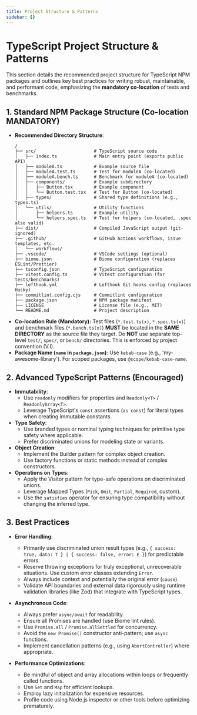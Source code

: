 ```yaml
---
title: Project Structure & Patterns
sidebar: {}
---
```


# TypeScript Project Structure & Patterns

This section details the recommended project structure for TypeScript NPM packages and outlines key best practices for writing robust, maintainable, and performant code, emphasizing the **mandatory co-location** of tests and benchmarks.

## 1. Standard NPM Package Structure (Co-location MANDATORY)

- **Recommended Directory Structure**:
  ```
  /
  ├── src/                      # TypeScript source code
  │   ├── index.ts              # Main entry point (exports public API)
  │   ├── moduleA.ts            # Example source file
  │   ├── moduleA.test.ts       # Test for moduleA (co-located)
  │   ├── moduleA.bench.ts      # Benchmark for moduleA (co-located)
  │   ├── components/           # Example subdirectory
  │   │   ├── Button.tsx        # Example component
  │   │   └── Button.test.tsx   # Test for Button (co-located)
  │   ├── types/                # Shared type definitions (e.g., types.ts)
  │   └── utils/                # Utility functions
  │       ├── helpers.ts        # Example utility
  │       └── helpers.spec.ts   # Test for helpers (co-located, .spec also valid)
  ├── dist/                     # Compiled JavaScript output (git-ignored)
  ├── .github/                  # GitHub Actions workflows, issue templates, etc.
  │   └── workflows/
  ├── .vscode/                  # VSCode settings (optional)
  ├── biome.json                # Biome configuration (replaces ESLint/Prettier)
  ├── tsconfig.json             # TypeScript configuration
  ├── vitest.config.ts          # Vitest configuration (for tests/benchmarks)
  ├── lefthook.yml              # Lefthook Git hooks config (replaces Husky)
  ├── commitlint.config.cjs     # Commitlint configuration
  ├── package.json              # NPM package manifest
  ├── LICENSE                   # License file (e.g., MIT)
  └── README.md                 # Project description
  ```
- **Co-location Rule (Mandatory):** Test files (`*.test.ts(x)`, `*.spec.ts(x)`) and benchmark files (`*.bench.ts(x)`) **MUST** be located in the **SAME DIRECTORY** as the source file they target. Do **NOT** use separate top-level `test/`, `spec/`, or `bench/` directories. This is enforced by project convention (V.I).
- **Package Name (`name` in `package.json`)**: Use `kebab-case` (e.g., 'my-awesome-library'). For scoped packages, use `@scope/kebab-case-name`.

## 2. Advanced TypeScript Patterns (Encouraged)

- **Immutability**:
  - Use `readonly` modifiers for properties and `Readonly<T>` / `ReadonlyArray<T>`.
  - Leverage TypeScript's `const` assertions (`as const`) for literal types when creating immutable constants.
- **Type Safety**:
  - Use branded types or nominal typing techniques for primitive type safety where applicable.
  - Prefer discriminated unions for modeling state or variants.
- **Object Creation**:
  - Implement the Builder pattern for complex object creation.
  - Use factory functions or static methods instead of complex constructors.
- **Operations on Types**:
  - Apply the Visitor pattern for type-safe operations on discriminated unions.
  - Leverage Mapped Types (`Pick`, `Omit`, `Partial`, `Required`, custom).
  - Use the `satisfies` operator for ensuring type compatibility without changing the inferred type.

## 3. Best Practices

- **Error Handling**:
  - Primarily use discriminated union result types (e.g., `{ success: true, data: T } | { success: false, error: E }`) for predictable errors.
  - Reserve throwing exceptions for truly exceptional, unrecoverable situations. Use custom error classes extending `Error`.
  - Always include context and potentially the original error (`cause`).
  - Validate API boundaries and external data rigorously using runtime validation libraries (like Zod) that integrate with TypeScript types.

- **Asynchronous Code**:
  - Always prefer `async/await` for readability.
  - Ensure all Promises are handled (use Biome lint rules).
  - Use `Promise.all` / `Promise.allSettled` for concurrency.
  - Avoid the `new Promise()` constructor anti-pattern; use `async` functions.
  - Implement cancellation patterns (e.g., using `AbortController`) where appropriate.

- **Performance Optimizations**:
  - Be mindful of object and array allocations within loops or frequently called functions.
  - Use `Set` and `Map` for efficient lookups.
  - Employ lazy initialization for expensive resources.
  - Profile code using Node.js inspector or other tools before optimizing prematurely.
